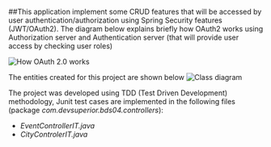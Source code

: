 ##This application implement some CRUD features that will be accessed
by user authentication/authorization using Spring Security features (JWT/OAuth2).
The diagram below explains briefly how OAuth2 works using Authorization server and
Authentication server (that will provide user access by checking user roles)

![How OAuth 2.0 works](/oauth2.png)

The entities created for this project are shown below
![Class diagram](/diagrama_classe_bds4.png)

The project was developed using TDD (Test Driven Development) methodology, Junit test cases are implemented in
the following files (package _com.devsuperior.bds04.controllers_):

-   _EventControllerIT.java_
-   _CityControlerIT.java_
